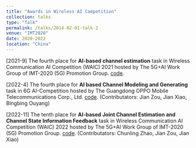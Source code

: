 ```yaml
---
title: "Awards in Wireless AI Competition"
collection: talks
type: "Talk"
permalink: /talks/2014-02-01-talk-2
venue: "IMT2020"
date: 2020-2022
location: "China"
---
```


[2021-9] The fourth place for **AI-based channel estimation** task in Wireless Communication AI Competition (WAIC) 2021 hosted by The 5G+AI Work Group of IMT-2020 (5G) Promotion Group. [code](https://mmistakes.github.io/minimal-mistakes/).

[2022-4] The fourth place for **AI based Channel Modeling and Generating** task in 6G AI-Competition hosted by The Guangdong OPPO Mobile Telecommunications Corp., Ltd. [code](https://mmistakes.github.io/minimal-mistakes/). (Contributators: Jian Zou, Jian Xiao, Bingbing Ouyang)


[2022-11] The tenth place for **AI-based Joint Channel Estimation and Channel State Information Feedback** task in Wireless Communication AI Competition (WAIC) 2022 hosted by The 5G+AI Work Group of IMT-2020 (5G) Promotion Group. [code](https://mmistakes.github.io/minimal-mistakes/). (Contributators: Chunling Zhao, Jian Zou, Jian Xiao)

